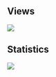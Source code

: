 

<!-- - 👋 Hi, I’m @anh0701
- 👀 I’m interested in ...
- 🌱 I’m currently learning ...
- 💞️ I’m looking to collaborate on ...
- 📫 How to reach me ... -->

<!---
anh0701/anh0701 is a ✨ special ✨ repository because its `README.md` (this file) appears on your GitHub profile.
You can click the Preview link to take a look at your changes.
--->
<!-- <h2>About me</h2>
- Hi, I’m Pham Thi Quynh Anh. --->

<h2>Views</h2>

<a href="https://github.com/anh0701">
    <img src="https://komarev.com/ghpvc/?username=anh0701">
</a> 

<br>
<h2>Statistics</h2>

<!-- |     ![Anurag's GitHub stats](https://github-readme-stats.vercel.app/api?username=anh0701&show_icons=true&theme=default)                    |    [![Top Langs](https://github-readme-stats.vercel.app/api/top-langs/?username=anh0701&layout=compact&langs_count=6)](https://github.com/anuraghazra/github-readme-stats)               | 
| --------------------- |:--------------:|  -->


<!--      
<br>
<p align="center">
    <a href="https://github.com/anh0701/github-readme-streak-stats">
        <img title="🔥 Get streak stats for your profile at git.io/streak-stats" alt="anh0701's streak" src="https://github-readme-streak-stats.herokuapp.com/?user=anh0701&theme=black-ice&hide_border=true&stroke=0000&background=060A0CD0&maxDuration=5"/>
    </a>
</p>
-->
   

<a href="https://github.com/anuraghazra/github-readme-stats">
  <img align="left" src="https://github-readme-stats.vercel.app/api?username=anh0701&count_private=true&show_icons=true&maxDuration=5" />
</a>

<!--
<a href="https://github.com/anuraghazra/github-readme-stats">
  <img align="right" src="https://github-readme-stats.vercel.app/api/top-langs/?username=anh0701&layout=compact&langs_count=8&maxDuration=5" />
</a>
 
-->
